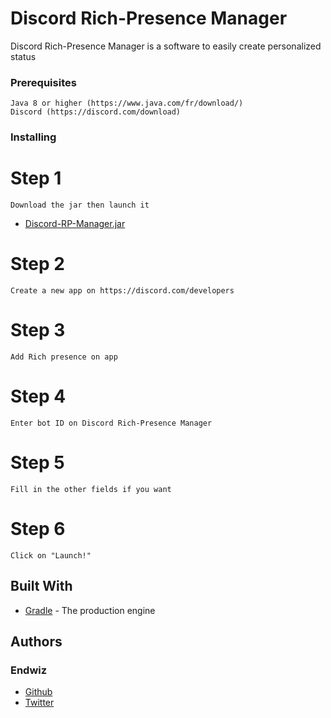 # Discord Rich-Presence Manager

Discord Rich-Presence Manager is a software to easily create personalized status

### Prerequisites

```
Java 8 or higher (https://www.java.com/fr/download/)
Discord (https://discord.com/download)
```

### Installing
# Step 1
```
Download the jar then launch it
```
* [Discord-RP-Manager.jar](https://raw.githubusercontent.com/Endwiz/Discord-Rich-Presence-Manager/master/build/libs/Discord-RP-Manager.jar)

# Step 2
```
Create a new app on https://discord.com/developers
```
# Step 3
```
Add Rich presence on app
```
# Step 4
```
Enter bot ID on Discord Rich-Presence Manager
```
# Step 5
```
Fill in the other fields if you want
```
# Step 6
```
Click on "Launch!"
```

## Built With

* [Gradle](https://gradle.org/) - The production engine

## Authors

### Endwiz
* [Github](https://github.com/Endwiz/)
* [Twitter](https://twitter.com/Endwiz_YT)
